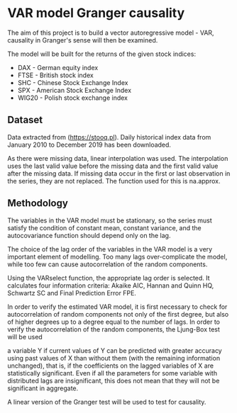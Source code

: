 # VAR model Granger causality
The aim of this project is to build a vector autoregressive model - VAR, causality in Granger's sense will then be examined.

The model will be built for the returns of the given stock indices:
- DAX - German equity index
- FTSE - British stock index
- SHC - Chinese Stock Exchange Index
- SPX - American Stock Exchange Index
- WIG20 - Polish stock exchange index

## Dataset
Data extracted from (https://stooq.pl). Daily historical index data from January 2010 to December 2019 has been downloaded.

As there were missing data, linear interpolation was used. The interpolation uses the last valid value before the missing data and the first valid value after the missing data. 
If missing data occur in the first or last observation in the series, they are not replaced. The function used for this is na.approx.

## Methodology
The variables in the VAR model must be stationary, so the series must satisfy the condition of constant mean, constant variance, and the autocovariance function should depend only on the lag.

The choice of the lag order of the variables in the VAR model is a very important element of modelling. Too many lags over-complicate the model, while too few can cause autocorrelation of the random components.

Using the VARselect function, the appropriate lag order is selected. It calculates four information criteria: Akaike AIC, Hannan and Quinn HQ, Schwartz SC and Final Prediction Error FPE.

In order to verify the estimated VAR model, it is first necessary to check for autocorrelation of random components not only of the first degree, but also of higher degrees up to a degree equal to the number of lags. In order to verify the autocorrelation of the random components, the Ljung-Box test will be used

a variable Y if current values of Y can be predicted with greater accuracy using past values of X than without them (with the remaining information unchanged), that is, if the coefficients on the lagged variables of X are statistically significant. Even if all the parameters for some variable with distributed lags are insignificant, this does not mean that they will not be significant in aggregate.

A linear version of the Granger test will be used to test for causality.

